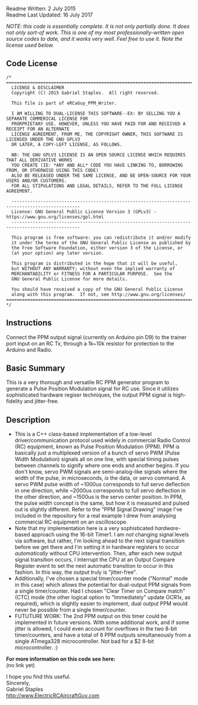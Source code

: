 Readme Written: 2 July 2015  
Readme Last Updated: 16 July 2017

*NOTE: this code is essentially complete. It is not only partially done. It does not only sort-of work. This is one of my most professionally-written open source codes to date, and it works very well. Feel free to use it. Note the license used below.*

## Code License  
```
/*
===================================================================================================
  LICENSE & DISCLAIMER
  Copyright (C) 2015 Gabriel Staples.  All right reserved.
  
  This file is part of eRCaGuy_PPM_Writer.
  
  I AM WILLING TO DUAL-LICENSE THIS SOFTWARE--EX: BY SELLING YOU A SEPARATE COMMERICAL LICENSE FOR
  PRORPRIETARY USE. HOWEVER, UNLESS YOU HAVE PAID FOR AND RECEIVED A RECEIPT FOR AN ALTERNATE 
  LICENSE AGREEMENT, FROM ME, THE COPYRIGHT OWNER, THIS SOFTWARE IS LICENSED UNDER THE GNU GPLV3
  OR LATER, A COPY-LEFT LICENSE, AS FOLLOWS.
  
  NB: THE GNU GPLV3 LICENSE IS AN OPEN SOURCE LICENSE WHICH REQUIRES THAT ALL DERIVATIVE WORKS 
  YOU CREATE (IE: *ANY AND ALL* CODE YOU HAVE LINKING TO, BORROWING FROM, OR OTHERWISE USING THIS CODE) 
  ALSO BE RELEASED UNDER THE SAME LICENSE, AND BE OPEN-SOURCE FOR YOUR USERS AND/OR CUSTOMERS.
  FOR ALL STIPULATIONS AND LEGAL DETAILS, REFER TO THE FULL LICENSE AGREEMENT.
  
  ------------------------------------------------------------------------------------------------
  License: GNU General Public License Version 3 (GPLv3) - https://www.gnu.org/licenses/gpl.html
  ------------------------------------------------------------------------------------------------
  
  This program is free software: you can redistribute it and/or modify
  it under the terms of the GNU General Public License as published by
  the Free Software Foundation, either version 3 of the License, or
  (at your option) any later version.

  This program is distributed in the hope that it will be useful,
  but WITHOUT ANY WARRANTY; without even the implied warranty of
  MERCHANTABILITY or FITNESS FOR A PARTICULAR PURPOSE.  See the
  GNU General Public License for more details.

  You should have received a copy of the GNU General Public License
  along with this program.  If not, see http://www.gnu.org/licenses/
===================================================================================================
*/
```

## Instructions  
Connect the PPM output signal (currently on Arduino pin D9) to the trainer port input on an RC Tx, through a 1k~10k resistor for protection to the Arduino and Radio.  

## Basic Summary  
This is a very thorough and versatile RC PPM generator program to generate a Pulse Position Modulation signal for RC use. Since it utilizes sophisticated hardware regiser techniques, the output PPM signal is high-fidelity and jitter-free. 

## Description  
 * This is a C++ class-based implementation of a low-level driver/communication protocol used widely in commercial Radio Control (RC) equipment, known as Pulse Position Modulation (PPM). PPM is basically just a multiplexed version of a bunch of servo PWM (Pulse Width Modulation) signals all on one line, with special timing pulses between channels to signify where one ends and another begins. If you don't know, servo PWM signals are semi-analog-like signals where the width of the pulse, in microseconds, *is* the data, or servo command. A servo PWM pulse width of ~1000us corresponds to full servo deflection in one direction, while ~2000us corresponds to full servo deflection in the other direction, and ~1500us is the servo center position. In PPM, the pulse width concept is the same, but how it is measured and pulsed out is slightly different. Refer to the "PPM Signal Drawing" image I've included in the repository for a real example I drew from analysing commercial RC equipment on an oscilloscope. 
 * Note that my implementation here is a very sophisticated *hardware*-based approach using the 16-bit Timer1. I am *not* changing signal levels via software, but rather, I'm looking ahead to the next signal transition before we get there and I'm setting it in hardware registers to occur *automatically* without CPU intervention. Then, after each new output signal transition occurs, I interrupt the CPU at an Output Compare Register event to set the next automatic transition to occur in this fashion. In this way, the output truly is "jitter-free". 
 * Additionally, I've chosen a special timer/counter mode ("Normal" mode in this case) which allows the potential for dual-output PPM signals from a single timer/counter. Had I chosen "Clear Timer on Compare match" (CTC) mode (the other logical option to "Immediately" update OCR1x, as required), which is slightly easier to implement, dual output PPM would never be possible from a single timer/counter. 
 * FUTUTURE WORK: The 2nd PPM output on this timer could be implemented in future versions. With some additional work, and if some jitter is allowed, I could even account for overflows in the two 8-bit timer/counters, and have a total of 6 PPM outputs simultaneously from a single ATmega328 microcontroller. Not bad for a $2 8-bit microcontroller. :)

**For more information on this code see here:**  
(no link yet)  


I hope you find this useful.  
Sincerely,  
Gabriel Staples  
http://www.ElectricRCAircraftGuy.com  
